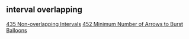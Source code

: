 

## interval overlapping

[435 Non-overlapping Intervals](https://leetcode.com/problems/non-overlapping-intervals)
[452 Minimum Number of Arrows to Burst Balloons](https://leetcode.com/problems/minimum-number-of-arrows-to-burst-balloons)

